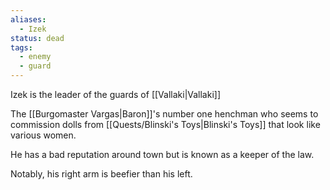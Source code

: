 ```yaml
---
aliases:
  - Izek
status: dead
tags:
  - enemy
  - guard
---
```



Izek is the leader of the guards of [[Vallaki|Vallaki]]

The [[Burgomaster Vargas|Baron]]'s number one henchman who seems to commission dolls from [[Quests/Blinski's Toys|Blinski's Toys]] that look like various women.

He has a bad reputation around town but is known as a keeper of the law.

Notably, his right arm is beefier than his left.